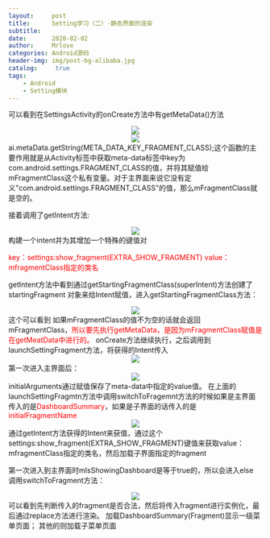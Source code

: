 ```yaml
---
layout:     post
title:      Setting学习（二）-静态界面的渲染
subtitle:   
date:       2020-02-02
author:     Mrlove
categories: Android源码
header-img: img/post-bg-alibaba.jpg
catalog: 	 true
tags:
    - Android
    - Setting模块
---
```


可以看到在SettingsActivity的onCreate方法中有getMetaData()方法
<div align="center">
	<img src="/img/2020-02-02/Setting学习-静态界面的渲染/2020-02-02-1.1.png">  
</div>  
<div align="center">
	<img src="/img/2020-02-02/Setting学习-静态界面的渲染/2020-02-02-1.2.png">  
</div>  
ai.metaData.getString(META_DATA_KEY_FRAGMENT_CLASS);这个函数的主要作用就是从Activity标签中获取meta-data标签中key为com.android.settings.FRAGMENT_CLASS的值，并将其赋值给mFragmentClass这个私有变量。对于主界面来说它没有定义"com.android.settings.FRAGMENT_CLASS"的值，那么mFragmentClass就是空的。

接着调用了getIntent方法:
<div align="center">
	<img src="/img/2020-02-02/Setting学习-静态界面的渲染/2020-02-02-1.3.png">  
</div>  
构建一个intent并为其增加一个特殊的键值对

<font color='red'>key：settings:show_fragment(EXTRA_SHOW_FRAGMENT)</font>
<font color='red'>value：mfragmentClass指定的类名</font>  

getIntent方法中看到通过getStartingFragmentClass(superIntent)方法创建了startingFragment
对象来给Intent赋值，进入getStartingFragmentClass方法：
<div align="center">
	<img src="/img/2020-02-02/Setting学习-静态界面的渲染/2020-02-02-1.4.png">  
</div>  
这个可以看到 如果mFragmentClass的值不为空的话就会返回mFragmentClass，<font color='red'>所以要先执行getMetaData，是因为mFragmentClass赋值是在getMeatData中进行的。</font>
onCreate方法继续执行，之后调用到launchSettingFragment方法，将获得的Intent传入
<div align="center">
	<img src="/img/2020-02-02/Setting学习-静态界面的渲染/2020-02-02-1.5.png">  
</div>  
第一次进入主界面后：
<div align="center">
	<img src="/img/2020-02-02/Setting学习-静态界面的渲染/2020-02-02-1.6.png">  
</div>  
initialArguments通过赋值保存了meta-data中指定的value值。
在上面的launchSettingFragmtn方法中调用switchToFragemnt方法的时候如果是主界面传入的是<font color='red'>DashboardSummary</font>，如果是子界面的话传入的是<font color='red'>initialFragmentName</font>
<div align="center">
	<img src="/img/2020-02-02/Setting学习-静态界面的渲染/2020-02-02-1.7.png">  
</div>  
通过getIntent方法获得的Intent来获值，通过这个
settings:show_fragment(EXTRA_SHOW_FRAGMENT)键值来获取value：mfragmentClass指定的类名，然后加载子界面指定的fragment

第一次进入到主界面时mIsShowingDashboard是等于true的，所以会进入else
调用switchToFragment方法：
<div align="center">
	<img src="/img/2020-02-02/Setting学习-静态界面的渲染/2020-02-02-1.8.png">  
</div>  
可以看到先判断传入的fragment是否合法，然后将传入fragment进行实例化，最后通过replace方法进行渲染。
加载DashboardSummary(Fragment)显示一级菜单页面；
其他的则加载子菜单页面






